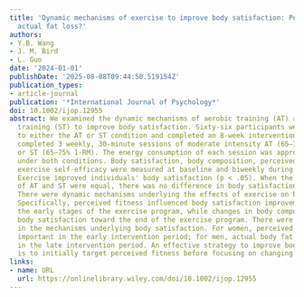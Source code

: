 ```yaml
---
title: 'Dynamic mechanisms of exercise to improve body satisfaction: Perceived or
  actual fat loss?'
authors:
- Y.B. Wang
- J. M. Bird
- L. Guo
date: '2024-01-01'
publishDate: '2025-08-08T09:44:50.519154Z'
publication_types:
- article-journal
publication: '*International Journal of Psychology*'
doi: 10.1002/ijop.12955
abstract: We examined the dynamic mechanisms of aerobic training (AT) and strength
  training (ST) to improve body satisfaction. Sixty‐six participants were randomised
  to either the AT or ST condition and completed an 8‐week intervention. Participants
  completed 3 weekly, 30‐minute sessions of moderate intensity AT (65–75% VO2 max)
  or ST (65–75% 1‐RM). The energy consumption of each session was approximately equivalent
  under both conditions. Body satisfaction, body composition, perceived fitness and
  exercise self‐efficacy were measured at baseline and biweekly during the intervention.
  Exercise improved individuals' body satisfaction (p < .05). When the energy expenditures
  of AT and ST were equal, there was no difference in body satisfaction improvement.
  There were dynamic mechanisms underlying the effects of exercise on body satisfaction.
  Specifically, perceived fitness influenced body satisfaction improvements during
  the early stages of the exercise program, while changes in body composition influenced
  body satisfaction toward the end of the exercise program. There were sex differences
  in the mechanisms underlying body satisfaction. For women, perceived fat was more
  important in the early intervention period; for men, actual body fat was more valuable
  in the late intervention period. An effective strategy to improve body satisfaction
  is to initially target perceived fitness before focusing on changing body composition.
links:
- name: URL
  url: https://onlinelibrary.wiley.com/doi/10.1002/ijop.12955
---
```

